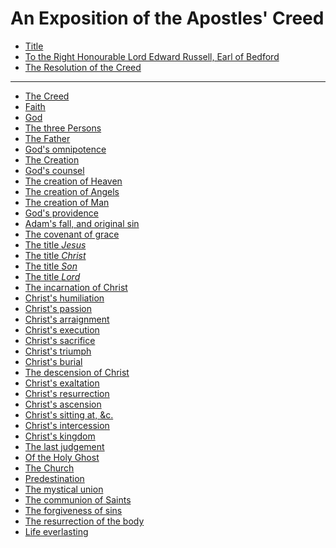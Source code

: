 # An Exposition of the Apostles' Creed

- [Title](1-title.md)
- [To the Right Honourable Lord Edward Russell, Earl of Bedford]()
- [The Resolution of the Creed]()

---

- [The Creed]()
- [Faith]()
- [God]()
- [The three Persons]()
- [The Father]()
- [God's omnipotence]()
- [The Creation]()
- [God's counsel]()
- [The creation of Heaven]()
- [The creation of Angels]()
- [The creation of Man]()
- [God's providence]()
- [Adam's fall, and original sin]()
- [The covenant of grace]()
- [The title *Jesus*]()
- [The title *Christ*]()
- [The title *Son*]()
- [The title *Lord*]()
- [The incarnation of Christ]()
- [Christ's humiliation]()
- [Christ's passion]()
- [Christ's arraignment]()
- [Christ's execution]()
- [Christ's sacrifice]()
- [Christ's triumph]()
- [Christ's burial]()
- [The descension of Christ]()
- [Christ's exaltation]()
- [Christ's resurrection]()
- [Christ's ascension]()
- [Christ's sitting at, &c.]()
- [Christ's intercession]()
- [Christ's kingdom]()
- [The last judgement]()
- [Of the Holy Ghost]()
- [The Church]()
- [Predestination]()
- [The mystical union]()
- [The communion of Saints]()
- [The forgiveness of sins]()
- [The resurrection of the body]()
- [Life everlasting]()